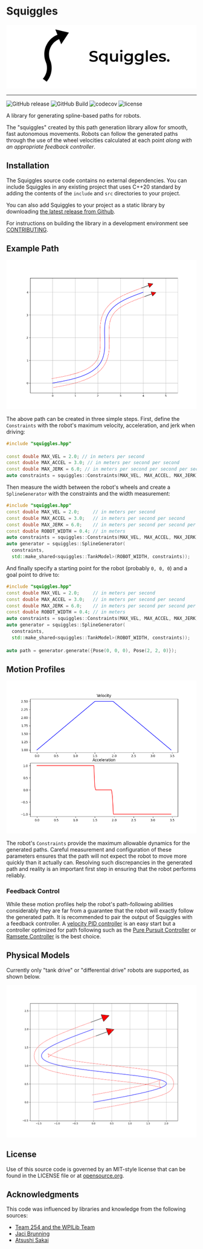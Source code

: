 # Squiggles

![Logo](./img/logo.png)

---

![GitHub release](https://img.shields.io/github/v/release/baylessj/robotsquiggles?include_prereleases) ![GitHub Build](https://github.com/baylessj/robotsquiggles/workflows/Build/badge.svg) ![codecov](https://img.shields.io/codecov/c/gh/baylessj/robotsquiggles) ![license](https://img.shields.io/github/license/baylessj/robotsquiggles)

A library for generating spline-based paths for robots.

The "squiggles" created by this path generation library allow for smooth, fast
autonomous movements. Robots can follow the generated paths through the use of
the wheel velocities calculated at each point _along with an appropriate feedback
controller_.

## Installation

The Squiggles source code contains no external dependencies. You can include
Squiggles in any existing project that uses C++20 standard by adding the
contents of the `include` and `src` directories to your project.

You can also add Squiggles to your project as a static library by downloading
[the latest release from Github](https://github.com/baylessj/robotsquiggles/releases).

For instructions on building the library in a development environment see
[CONTRIBUTING](https://github.com/baylessj/robotsquiggles/CONTRIBUTING.md).

## Example Path

![Basic Path](./img/squiggly.png)

The above path can be created in three simple steps. First, define the
`Constraints` with the robot's maximum velocity, acceleration, and jerk when
driving:

```cpp
#include "squiggles.hpp"

const double MAX_VEL = 2.0; // in meters per second
const double MAX_ACCEL = 3.0; // in meters per second per second
const double MAX_JERK = 6.0; // in meters per second per second per second
auto constraints = squiggles::Constraints(MAX_VEL, MAX_ACCEL, MAX_JERK);
```

Then measure the width between the robot's wheels and create a `SplineGenerator`
with the constraints and the width measurement:

```cpp
#include "squiggles.hpp"
const double MAX_VEL = 2.0;     // in meters per second
const double MAX_ACCEL = 3.0;   // in meters per second per second
const double MAX_JERK = 6.0;    // in meters per second per second per second
const double ROBOT_WIDTH = 0.4; // in meters
auto constraints = squiggles::Constraints(MAX_VEL, MAX_ACCEL, MAX_JERK);
auto generator = squiggles::SplineGenerator(
  constraints,
  std::make_shared<squiggles::TankModel>(ROBOT_WIDTH, constraints));
```

And finally specify a starting point for the robot (probably `0, 0, 0`) and a
goal point to drive to:

```cpp
#include "squiggles.hpp"
const double MAX_VEL = 2.0;     // in meters per second
const double MAX_ACCEL = 3.0;   // in meters per second per second
const double MAX_JERK = 6.0;    // in meters per second per second per second
const double ROBOT_WIDTH = 0.4; // in meters
auto constraints = squiggles::Constraints(MAX_VEL, MAX_ACCEL, MAX_JERK);
auto generator = squiggles::SplineGenerator(
  constraints,
  std::make_shared<squiggles::TankModel>(ROBOT_WIDTH, constraints));

auto path = generator.generate({Pose(0, 0, 0), Pose(2, 2, 0)});
```

## Motion Profiles

![Motion Profile](./img/profile.png)

The robot's `Constraints` provide the maximum allowable dynamics for the
generated paths. Careful measurement and configuration of these parameters ensures
that the path will not expect the robot to move more quickly than it actually
can. Resolving such discrepancies in the generated path and reality is an important
first step in ensuring that the robot performs reliably.

### Feedback Control

While these motion profiles help the robot's path-following abilities considerably
they are far from a guarantee that the robot will exactly follow the generated
path. It is recommended to pair the output of Squiggles with a feedback controller.
A [velocity PID controller](https://okapilib.github.io/OkapiLib/classokapi_1_1AsyncVelPIDController.html)
is an easy start but a controller optimized for path following such as the
[Pure Pursuit Controller](https://www.ri.cmu.edu/pub_files/pub3/coulter_r_craig_1992_1/coulter_r_craig_1992_1.pdf)
or [Ramsete Controller](https://docs.wpilib.org/en/stable/docs/software/advanced-control/trajectories/ramsete.html)
is the best choice.

## Physical Models

Currently only "tank drive" or "differential drive" robots are supported, as
shown below.

![Negative Wheel Vels](./img/neg_wheel_vel.png)

## License

Use of this source code is governed by an MIT-style license that can be found in
the LICENSE file or at [opensource.org](https://opensource.org/licenses/MIT).

## Acknowledgments

This code was influenced by libraries and knowledge from the following sources:

- [Team 254 and the WPILib Team](https://github.com/wpilibsuite/allwpilib)
- [Jaci Brunning](https://github.com/JaciBrunning/Pathfinder)
- [Atsushi Sakai](https://github.com/AtsushiSakai/PythonRobotics)
